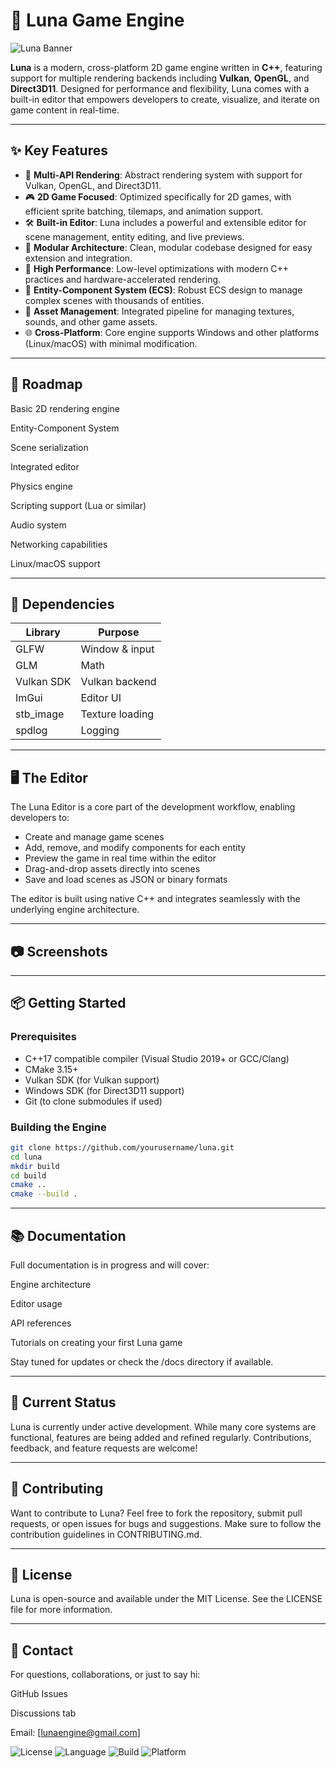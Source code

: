 # 🌙 Luna Game Engine

![Luna Banner](https://github.com/user-attachments/assets/1906b717-fff7-4c42-94a6-fdc326cd5c2f)

**Luna** is a modern, cross-platform 2D game engine written in **C++**, featuring support for multiple rendering backends including **Vulkan**, **OpenGL**, and **Direct3D11**. Designed for performance and flexibility, Luna comes with a built-in editor that empowers developers to create, visualize, and iterate on game content in real-time.

---

## ✨ Key Features

- 🔷 **Multi-API Rendering**: Abstract rendering system with support for Vulkan, OpenGL, and Direct3D11.
- 🎮 **2D Game Focused**: Optimized specifically for 2D games, with efficient sprite batching, tilemaps, and animation support.
- 🛠️ **Built-in Editor**: Luna includes a powerful and extensible editor for scene management, entity editing, and live previews.
- 🔌 **Modular Architecture**: Clean, modular codebase designed for easy extension and integration.
- 🚀 **High Performance**: Low-level optimizations with modern C++ practices and hardware-accelerated rendering.
- 🧱 **Entity-Component System (ECS)**: Robust ECS design to manage complex scenes with thousands of entities.
- 📁 **Asset Management**: Integrated pipeline for managing textures, sounds, and other game assets.
- 🌐 **Cross-Platform**: Core engine supports Windows and other platforms (Linux/macOS) with minimal modification.

---

## 🚀 Roadmap
 Basic 2D rendering engine

 Entity-Component System

 Scene serialization

 Integrated editor

 Physics engine

 Scripting support (Lua or similar)

 Audio system

 Networking capabilities

 Linux/macOS support

 ---

## 🧩 Dependencies
| Library    | Purpose         |
| ---------- | --------------- |
| GLFW       | Window & input  |
| GLM        | Math            |
| Vulkan SDK | Vulkan backend  |
| ImGui      | Editor UI       |
| stb\_image | Texture loading |
| spdlog     | Logging         |

---


## 🖥️ The Editor

The Luna Editor is a core part of the development workflow, enabling developers to:

- Create and manage game scenes
- Add, remove, and modify components for each entity
- Preview the game in real time within the editor
- Drag-and-drop assets directly into scenes
- Save and load scenes as JSON or binary formats

The editor is built using native C++ and integrates seamlessly with the underlying engine architecture.

---

## 📷 Screenshots

---

## 📦 Getting Started

### Prerequisites

- C++17 compatible compiler (Visual Studio 2019+ or GCC/Clang)
- CMake 3.15+
- Vulkan SDK (for Vulkan support)
- Windows SDK (for Direct3D11 support)
- Git (to clone submodules if used)

### Building the Engine

```bash
git clone https://github.com/yourusername/luna.git
cd luna
mkdir build
cd build
cmake ..
cmake --build .
```

---

## 📚 Documentation
Full documentation is in progress and will cover:

Engine architecture

Editor usage

API references

Tutorials on creating your first Luna game

Stay tuned for updates or check the /docs directory if available.

---

## 🧪 Current Status
Luna is currently under active development. While many core systems are functional, features are being added and refined regularly. Contributions, feedback, and feature requests are welcome!

---

## 🤝 Contributing
Want to contribute to Luna? Feel free to fork the repository, submit pull requests, or open issues for bugs and suggestions. Make sure to follow the contribution guidelines in CONTRIBUTING.md.

---

## 📜 License
Luna is open-source and available under the MIT License. See the LICENSE file for more information.

---

## 💬 Contact
For questions, collaborations, or just to say hi:

GitHub Issues

Discussions tab

Email: [lunaengine@gmail.com] 

![License](https://img.shields.io/badge/license-MIT-blue.svg)
![Language](https://img.shields.io/badge/language-C%2B%2B17-blue)
![Build](https://img.shields.io/badge/build-passing-brightgreen)
![Platform](https://img.shields.io/badge/platform-Windows%2C%20Linux-lightgrey)


